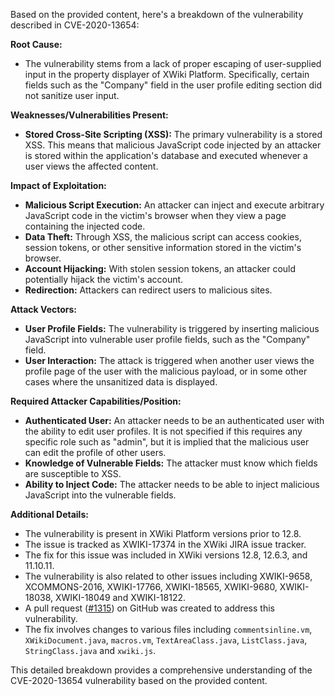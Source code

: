 Based on the provided content, here's a breakdown of the vulnerability described in CVE-2020-13654:

**Root Cause:**

*   The vulnerability stems from a lack of proper escaping of user-supplied input in the property displayer of XWiki Platform. Specifically, certain fields such as the "Company" field in the user profile editing section did not sanitize user input.

**Weaknesses/Vulnerabilities Present:**

*   **Stored Cross-Site Scripting (XSS):** The primary vulnerability is a stored XSS. This means that malicious JavaScript code injected by an attacker is stored within the application's database and executed whenever a user views the affected content.

**Impact of Exploitation:**

*   **Malicious Script Execution:** An attacker can inject and execute arbitrary JavaScript code in the victim's browser when they view a page containing the injected code.
*   **Data Theft:** Through XSS, the malicious script can access cookies, session tokens, or other sensitive information stored in the victim's browser.
*   **Account Hijacking:** With stolen session tokens, an attacker could potentially hijack the victim's account.
*   **Redirection:** Attackers can redirect users to malicious sites.

**Attack Vectors:**

*   **User Profile Fields:** The vulnerability is triggered by inserting malicious JavaScript into vulnerable user profile fields, such as the "Company" field.
*   **User Interaction:** The attack is triggered when another user views the profile page of the user with the malicious payload, or in some other cases where the unsanitized data is displayed.

**Required Attacker Capabilities/Position:**

*   **Authenticated User:** An attacker needs to be an authenticated user with the ability to edit user profiles. It is not specified if this requires any specific role such as "admin", but it is implied that the malicious user can edit the profile of other users.
*   **Knowledge of Vulnerable Fields:** The attacker must know which fields are susceptible to XSS.
*   **Ability to Inject Code:** The attacker needs to be able to inject malicious JavaScript into the vulnerable fields.

**Additional Details:**

*   The vulnerability is present in XWiki Platform versions prior to 12.8.
*   The issue is tracked as XWIKI-17374 in the XWiki JIRA issue tracker.
*   The fix for this issue was included in XWiki versions 12.8, 12.6.3, and 11.10.11.
*   The vulnerability is also related to other issues including XWIKI-9658, XCOMMONS-2016, XWIKI-17766, XWIKI-18565, XWIKI-9680, XWIKI-18038, XWIKI-18049 and XWIKI-18122.
*   A pull request ([#1315](https://github.com/xwiki/xwiki-platform/pull/1315)) on GitHub was created to address this vulnerability.
*   The fix involves changes to various files including `commentsinline.vm`, `XWikiDocument.java`, `macros.vm`, `TextAreaClass.java`, `ListClass.java`, `StringClass.java` and `xwiki.js`.

This detailed breakdown provides a comprehensive understanding of the CVE-2020-13654 vulnerability based on the provided content.